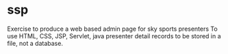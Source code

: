 # ssp
Exercise to produce a web based admin page for sky sports presenters
To use HTML, CSS, JSP, Servlet, java
presenter detail records to be stored in a file, not a database.
